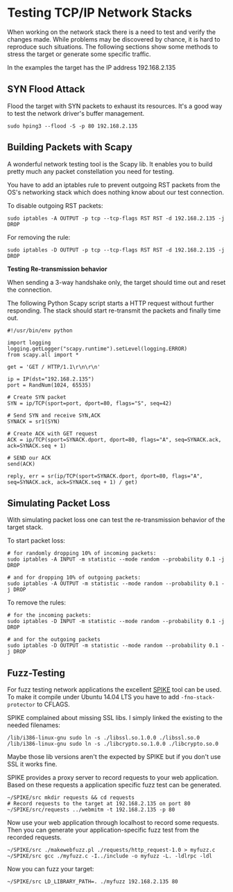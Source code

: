 Testing TCP/IP Network Stacks
=============================

When working on the network stack there is a need to test and verify the
changes made. While problems may be discovered by chance, it is hard to
reproduce such situations. The following sections show some methods to
stress the target or generate some specific traffic.

In the examples the target has the IP address 192.168.2.135

SYN Flood Attack
----------------

Flood the target with SYN packets to exhaust its resources. It\'s a good
way to test the network driver\'s buffer management.

``` {.bash}
sudo hping3 --flood -S -p 80 192.168.2.135
```

Building Packets with Scapy
---------------------------

A wonderful network testing tool is the Scapy lib. It enables you to
build pretty much any packet constellation you need for testing.

You have to add an iptables rule to prevent outgoing RST packets from
the OS\'s networking stack which does nothing know about our test
connection.

To disable outgoing RST packets:

``` {.bash}
sudo iptables -A OUTPUT -p tcp --tcp-flags RST RST -d 192.168.2.135 -j DROP
```

For removing the rule:

``` {.bash}
sudo iptables -D OUTPUT -p tcp --tcp-flags RST RST -d 192.168.2.135 -j DROP
```

**Testing Re-transmission behavior**

When sending a 3-way handshake only, the target should time out and
reset the connection.

The following Python Scapy script starts a HTTP request without further
responding. The stack should start re-transmit the packets and finally
time out.

``` {.python}
#!/usr/bin/env python

import logging
logging.getLogger("scapy.runtime").setLevel(logging.ERROR)
from scapy.all import *

get = 'GET / HTTP/1.1\r\n\r\n'

ip = IP(dst="192.168.2.135")
port = RandNum(1024, 65535)

# Create SYN packet
SYN = ip/TCP(sport=port, dport=80, flags="S", seq=42)

# Send SYN and receive SYN,ACK
SYNACK = sr1(SYN)

# Create ACK with GET request
ACK = ip/TCP(sport=SYNACK.dport, dport=80, flags="A", seq=SYNACK.ack, ack=SYNACK.seq + 1)

# SEND our ACK
send(ACK)

reply, err = sr(ip/TCP(sport=SYNACK.dport, dport=80, flags="A", seq=SYNACK.ack, ack=SYNACK.seq + 1) / get)
```

Simulating Packet Loss
----------------------

With simulating packet loss one can test the re-transmission behavior of
the target stack.

To start packet loss:

``` {.bash}
# for randomly dropping 10% of incoming packets:
sudo iptables -A INPUT -m statistic --mode random --probability 0.1 -j DROP

# and for dropping 10% of outgoing packets:
sudo iptables -A OUTPUT -m statistic --mode random --probability 0.1 -j DROP
```

To remove the rules:

``` {.bash}
# for the incoming packets:
sudo iptables -D INPUT -m statistic --mode random --probability 0.1 -j DROP

# and for the outgoing packets
sudo iptables -D OUTPUT -m statistic --mode random --probability 0.1 -j DROP
```

Fuzz-Testing
------------

For fuzz testing network applications the excellent
[SPIKE](https://www.immunitysec.com/resources-freesoftware.shtml) tool
can be used. To make it compile under Ubuntu 14.04 LTS you have to add
`-fno-stack-protector` to CFLAGS.

SPIKE complained about missing SSL libs. I simply linked the existing to
the needed filenames:

    /lib/i386-linux-gnu sudo ln -s ./libssl.so.1.0.0 ./libssl.so.0
    /lib/i386-linux-gnu sudo ln -s ./libcrypto.so.1.0.0 ./libcrypto.so.0

Maybe those lib versions aren\'t the expected by SPIKE but if you don\'t
use SSL it works fine.

SPIKE provides a proxy server to record requests to your web
application. Based on these requests a application specific fuzz test
can be generated.

``` {.bash}
~/SPIKE/src mkdir requests && cd requests
# Record requests to the target at 192.168.2.135 on port 80
~/SPIKE/src/requests ../webmitm -t 192.168.2.135 -p 80
```

Now use your web application through localhost to record some requests.
Then you can generate your application-specific fuzz test from the
recorded requests.

``` {.bash}
~/SPIKE/src ./makewebfuzz.pl ./requests/http_request-1.0 > myfuzz.c
~/SPIKE/src gcc ./myfuzz.c -I../include -o myfuzz -L. -ldlrpc -ldl
```

Now you can fuzz your target:

``` {.bash}
~/SPIKE/src LD_LIBRARY_PATH=. ./myfuzz 192.168.2.135 80
```
